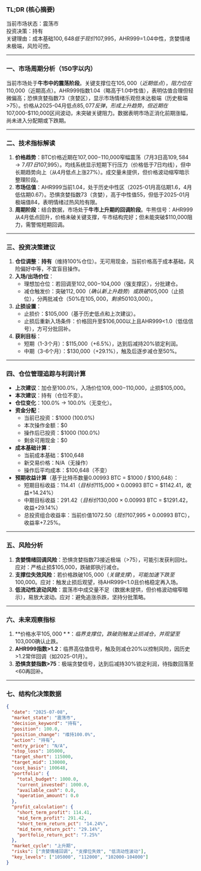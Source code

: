 ### TL;DR (核心摘要)
当前市场状态：震荡市  
投资决策：持有  
关键理由：成本基础$100,648低于现价$107,995，AHR999=1.04中性，贪婪情绪未极端，风险可控。

---

### 一、市场周期分析（150字以内）
当前市场处于**牛市中的震荡阶段**。关键支撑位在$105,000（近期低点），阻力位在$110,000（近期高点）。AHR999指数1.04（略高于1.0中性值），表明估值合理但轻微偏高；恐惧贪婪指数73（贪婪区），显示市场情绪乐观但未达极端（历史极端>75）。价格从2025-04月低点$85,077反弹，形成上升趋势，但近期在$107,000-$110,000区间波动，未突破关键阻力。数据表明市场正消化前期涨幅，尚未进入分配期或下跌期。

---

### 二、技术指标解读
1. **价格趋势**：BTC价格近期在$107,000-$110,000窄幅震荡（7月3日高$109,584 → 7月7日$107,995）。均线系统显示短期下行压力（价格低于7日均线），但中长期趋势向上（从4月低点上涨27%）。成交量未提供，但价格波动缩窄暗示整理阶段。
2. **市场估值**：AHR999当前1.04，处于历史中性区（2025-01月高估期1.6，4月低估期0.67）。恐惧贪婪指数73（贪婪），高于中性值55，但低于2025-01月极端值84，表明情绪过热风险有限。
3. **周期阶段**：结合数据，市场处于**牛市上升期的回调阶段**。牛熊信号：AHR999从4月低点回升，价格未破关键支撑，牛市结构完好；但未能突破$110,000阻力，需警惕短期回调。

---

### 三、投资决策建议
1. **仓位调整**：**持有**（维持100%仓位）。无可用现金，当前价格高于成本基础，风险偏好中等，不宜盲目操作。
2. **入场/出场价位**：  
   - 理想加仓位：若回调至$102,000-$104,000（强支撑区），分批建仓。  
   - 减仓触发价：突破$112,000（确认新上升趋势）或跌破$105,000（止损位），分两批减仓（50%在$105,000，剩余50%在$103,000）。
3. **止损设置**：  
   - 止损价：$105,000（基于历史低点和上次建议）。  
   - 止损后重新入场条件：价格回升至$106,000以上且AHR999<1.0（低估信号），方可分批回补。
4. **获利目标**：  
   - 短期（1-3个月）：$115,000（+6.5%），达到后减持20%锁定利润。  
   - 中期（3-6个月）：$130,000（+29.1%），触及后逐步减仓至50%。

---

### 四、仓位管理追踪与利润计算
- **上次建议**：加仓至100.0%，入场价位$109,000-$110,000，止损$105,000。  
- **本次建议**：持有（仓位不变）。  
- **仓位变化**：100.0% → 100.0%（无变化）。  
- **资金分配**：  
  - 当前已投资：$1000 (100.0%)  
  - 本次操作金额：$0  
  - 操作后已投资：$1000 (100.0%)  
  - 剩余可用现金：$0  
- **成本基础计算**：  
  - 当前成本基础：$100,648  
  - 新交易价格：N/A（无操作）  
  - 操作后平均成本：$100,648（不变）  
- **预期收益计算**（基于比特币数量0.00993 BTC = $1000 / $100,648）：  
  - 短期目标收益：$114.41（目标价$115,000 × 0.00993 BTC = $1142.41，收益+14.24%）  
  - 中期目标收益：$291.42（目标价$130,000 × 0.00993 BTC = $1291.42，收益+29.14%）  
  - 总投资组合收益率：当前价值$1072.50（现价$107,995 × 0.00993 BTC），收益率+7.25%。

---

### 五、风险分析
1. **贪婪情绪回调风险**：恐惧贪婪指数73接近极端（>75），可能引发获利回吐。应对：严格止损$105,000，跌破即执行减仓。  
2. **支撑位失效风险**：若价格跌破$105,000（关键支撑），可能加速下跌至$100,000。应对：触发止损后观望，待AHR999<1.0且价格稳定再入场。  
3. **低流动性波动风险**：震荡市中成交量不足（数据未提供，但价格波动缩窄暗示），易放大波动。应对：避免追涨杀跌，坚持分批策略。

---

### 六、未来观察指标
1. **价格水平$105,000**：临界支撑位，跌破则触发止损减仓，并观望至$103,000确认止跌。  
2. **AHR999指数>1.2**：临界高估值信号，触及则减仓20%以控制风险，因历史>1.2常伴回调（如2025-01月）。  
3. **恐惧贪婪指数>75**：极端贪婪信号，达到后减持30%锁定利润，待指数回落至<60再回补。

---

### 七、结构化决策数据
```json
{
  "date": "2025-07-08",
  "market_state": "震荡市",
  "decision_keyword": "持有",
  "position": 100.0,
  "position_change": "维持100.0%",
  "action": "持有",
  "entry_price": "N/A",
  "stop_loss": 105000,
  "target_short": 115000,
  "target_mid": 130000,
  "cost_basis": 100648,
  "portfolio": {
    "total_budget": 1000.0,
    "current_invested": 1000.0,
    "available_cash": 0.0,
    "operation_amount": 0.0
  },
  "profit_calculation": {
    "short_term_profit": 114.41,
    "mid_term_profit": 291.42,
    "short_term_return_pct": "14.24%",
    "mid_term_return_pct": "29.14%",
    "portfolio_return_pct": "7.25%"
  },
  "market_cycle": "上升期",
  "risks": ["贪婪情绪回调", "支撑位失效", "低流动性波动"],
  "key_levels": ["105000", "112000", "102000-104000"]
}
```